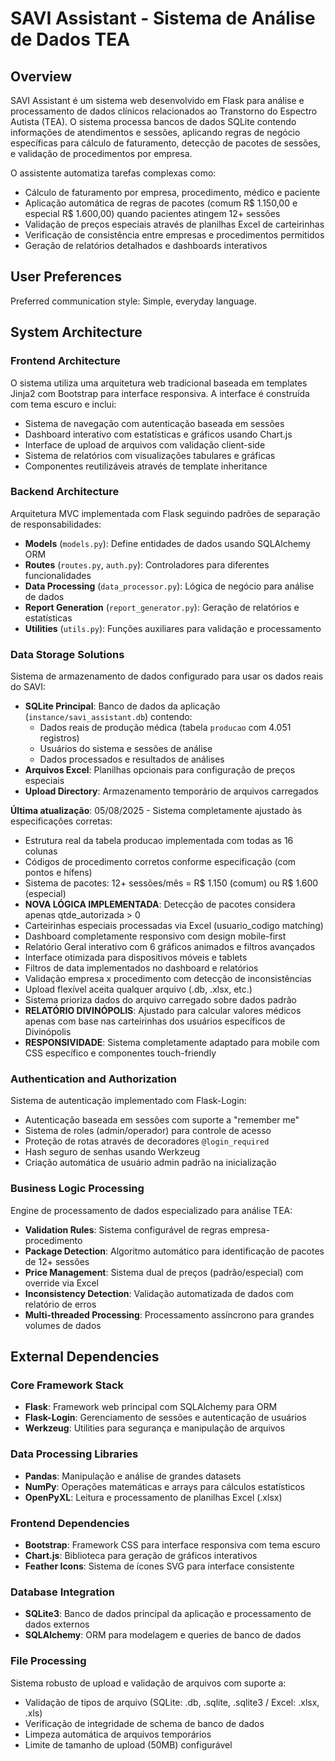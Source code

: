 # SAVI Assistant - Sistema de Análise de Dados TEA

## Overview

SAVI Assistant é um sistema web desenvolvido em Flask para análise e processamento de dados clínicos relacionados ao Transtorno do Espectro Autista (TEA). O sistema processa bancos de dados SQLite contendo informações de atendimentos e sessões, aplicando regras de negócio específicas para cálculo de faturamento, detecção de pacotes de sessões, e validação de procedimentos por empresa.

O assistente automatiza tarefas complexas como:
- Cálculo de faturamento por empresa, procedimento, médico e paciente
- Aplicação automática de regras de pacotes (comum R$ 1.150,00 e especial R$ 1.600,00) quando pacientes atingem 12+ sessões
- Validação de preços especiais através de planilhas Excel de carteirinhas
- Verificação de consistência entre empresas e procedimentos permitidos
- Geração de relatórios detalhados e dashboards interativos

## User Preferences

Preferred communication style: Simple, everyday language.

## System Architecture

### Frontend Architecture
O sistema utiliza uma arquitetura web tradicional baseada em templates Jinja2 com Bootstrap para interface responsiva. A interface é construída com tema escuro e inclui:
- Sistema de navegação com autenticação baseada em sessões
- Dashboard interativo com estatísticas e gráficos usando Chart.js
- Interface de upload de arquivos com validação client-side
- Sistema de relatórios com visualizações tabulares e gráficas
- Componentes reutilizáveis através de template inheritance

### Backend Architecture
Arquitetura MVC implementada com Flask seguindo padrões de separação de responsabilidades:
- **Models** (`models.py`): Define entidades de dados usando SQLAlchemy ORM
- **Routes** (`routes.py`, `auth.py`): Controladores para diferentes funcionalidades
- **Data Processing** (`data_processor.py`): Lógica de negócio para análise de dados
- **Report Generation** (`report_generator.py`): Geração de relatórios e estatísticas
- **Utilities** (`utils.py`): Funções auxiliares para validação e processamento

### Data Storage Solutions
Sistema de armazenamento de dados configurado para usar os dados reais do SAVI:
- **SQLite Principal**: Banco de dados da aplicação (`instance/savi_assistant.db`) contendo:
  - Dados reais de produção médica (tabela `producao` com 4.051 registros)
  - Usuários do sistema e sessões de análise
  - Dados processados e resultados de análises
- **Arquivos Excel**: Planilhas opcionais para configuração de preços especiais
- **Upload Directory**: Armazenamento temporário de arquivos carregados

**Última atualização**: 05/08/2025 - Sistema completamente ajustado às especificações corretas:
- Estrutura real da tabela producao implementada com todas as 16 colunas
- Códigos de procedimento corretos conforme especificação (com pontos e hífens)
- Sistema de pacotes: 12+ sessões/mês = R$ 1.150 (comum) ou R$ 1.600 (especial)
- **NOVA LÓGICA IMPLEMENTADA**: Detecção de pacotes considera apenas qtde_autorizada > 0
- Carteirinhas especiais processadas via Excel (usuario_codigo matching)
- Dashboard completamente responsivo com design mobile-first
- Relatório Geral interativo com 6 gráficos animados e filtros avançados
- Interface otimizada para dispositivos móveis e tablets
- Filtros de data implementados no dashboard e relatórios
- Validação empresa x procedimento com detecção de inconsistências
- Upload flexível aceita qualquer arquivo (.db, .xlsx, etc.)
- Sistema prioriza dados do arquivo carregado sobre dados padrão
- **RELATÓRIO DIVINÓPOLIS**: Ajustado para calcular valores médicos apenas com base nas carteirinhas dos usuários específicos de Divinópolis
- **RESPONSIVIDADE**: Sistema completamente adaptado para mobile com CSS específico e componentes touch-friendly

### Authentication and Authorization
Sistema de autenticação implementado com Flask-Login:
- Autenticação baseada em sessões com suporte a "remember me"
- Sistema de roles (admin/operador) para controle de acesso
- Proteção de rotas através de decoradores `@login_required`
- Hash seguro de senhas usando Werkzeug
- Criação automática de usuário admin padrão na inicialização

### Business Logic Processing
Engine de processamento de dados especializado para análise TEA:
- **Validation Rules**: Sistema configurável de regras empresa-procedimento
- **Package Detection**: Algoritmo automático para identificação de pacotes de 12+ sessões
- **Price Management**: Sistema dual de preços (padrão/especial) com override via Excel
- **Inconsistency Detection**: Validação automatizada de dados com relatório de erros
- **Multi-threaded Processing**: Processamento assíncrono para grandes volumes de dados

## External Dependencies

### Core Framework Stack
- **Flask**: Framework web principal com SQLAlchemy para ORM
- **Flask-Login**: Gerenciamento de sessões e autenticação de usuários
- **Werkzeug**: Utilities para segurança e manipulação de arquivos

### Data Processing Libraries
- **Pandas**: Manipulação e análise de grandes datasets
- **NumPy**: Operações matemáticas e arrays para cálculos estatísticos
- **OpenPyXL**: Leitura e processamento de planilhas Excel (.xlsx)

### Frontend Dependencies
- **Bootstrap**: Framework CSS para interface responsiva com tema escuro
- **Chart.js**: Biblioteca para geração de gráficos interativos
- **Feather Icons**: Sistema de ícones SVG para interface consistente

### Database Integration
- **SQLite3**: Banco de dados principal da aplicação e processamento de dados externos
- **SQLAlchemy**: ORM para modelagem e queries de banco de dados

### File Processing
Sistema robusto de upload e validação de arquivos com suporte a:
- Validação de tipos de arquivo (SQLite: .db, .sqlite, .sqlite3 / Excel: .xlsx, .xls)
- Verificação de integridade de schema de banco de dados
- Limpeza automática de arquivos temporários
- Limite de tamanho de upload (50MB) configurável